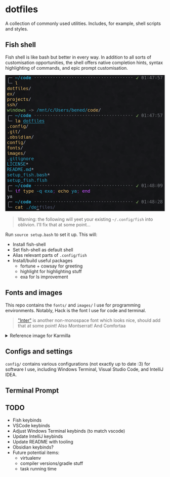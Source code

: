 
# dotfiles

A collection of commonly used utilities. Includes, for example, shell scripts
and styles.

## Fish shell

Fish shell is like bash but better in every way. In addition to all sorts of
customisation opportunities, the shell offers native completion hints, syntax
highlighting of commands, and epic prompt customisation.

<p align="center">
	<img
		src="media/terminal.png"
		alt="Terminal screenshot showing custom prompt, exa, command syntax
		highlighting, and completion hints."
	/>
</p>

> Warning: the following will yeet your existing `~/.config/fish` into oblivion.
>          I'll fix that at some point...

Run `source setup.bash` to set it up. This will:
* Install fish-shell
* Set fish-shell as default shell
* Alias relevant parts of `.config/fish`
* Install/build useful packages
  * fortune + cowsay for greeting
  * highlight for highlighting stuff
  * exa for ls improvement

## Fonts and images

This repo contains the `fonts/` and `images/` I use for programming
environments. Notably, Hack is the font I use for code and terminal.

> ["Inter"](https://fonts.google.com/specimen/Inter) is another non-monospace
> font which looks nice, should add that at some point! Also Montserrat! And
> Comfortaa

<details>
	<summary>Reference image for Karmilla</summary>
	<img
		src="https://github.com/chetachiezikeuzor/Yin-and-Yang-Theme/blob/main/assets/light1.png?raw=true"
		alt="Karmilla font being used in a nicely themed Obsidian file by GitHub
		user chetachiezikeuzor"
	/>
</details>

## Configs and settings

`config/` contains various configurations (not exactly up to date :3) for
software I use, including Windows Terminal, Visual Studio Code, and IntelliJ
IDEA.

## Terminal Prompt

## TODO

* Fish keybinds
* VSCode keybinds
* Adjust Windows Terminal keybinds (to match vscode)
* Update IntelliJ keybinds
* Update README with tooling
* Obsidian keybinds?
* Future potential items:
	* virtualenv
	* compiler versions/gradle stuff
	* task running time
